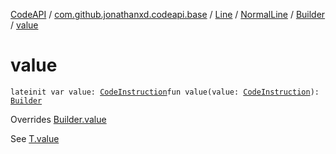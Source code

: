 [CodeAPI](../../../../index.md) / [com.github.jonathanxd.codeapi.base](../../../index.md) / [Line](../../index.md) / [NormalLine](../index.md) / [Builder](index.md) / [value](.)

# value

`lateinit var value: `[`CodeInstruction`](../../../../com.github.jonathanxd.codeapi/-code-instruction.md)`fun value(value: `[`CodeInstruction`](../../../../com.github.jonathanxd.codeapi/-code-instruction.md)`): `[`Builder`](index.md)

Overrides [Builder.value](../../../-value-holder/-builder/value.md)

See [T.value](#)

